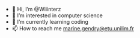 - 👋 Hi, I’m @Wiiinterz
- 👀 I’m interested in computer science
- 🌱 I’m currently learning coding
- 📫 How to reach me marine.gendry@etu.unilim.fr
